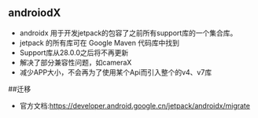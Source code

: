 ## androiodX
+ androidx 用于开发jetpack的包容了之前所有support库的一个集合库。
+ jetpack 的所有库可在 Google Maven 代码库中找到
+ Support库从28.0.0之后将不再更新
+ 解决了部分兼容性问题，如cameraX
+ 减少APP大小，不会再为了使用某个Api而引入整个的v4、v7库

##迁移
+ 官方文档:https://developer.android.google.cn/jetpack/androidx/migrate
